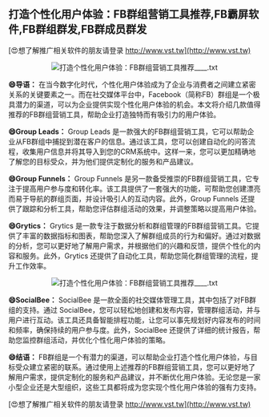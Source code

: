 ## **打造个性化用户体验：FB群组营销工具推荐,FB霸屏软件,FB群组群发,FB群成员群发**

[😍想了解推广相关软件的朋友请登录 http://www.vst.tw](http://www.vst.tw)

 <center><img src="https://vst.tw/MP4/tuiguang/png/3.png" alt="打造个性化用户体验：FB群组营销工具推荐____.txt"></center>

**😄导语：**
在当今数字化时代，个性化用户体验成为了企业与消费者之间建立紧密关系的关键要素之一。而在社交媒体平台中，Facebook（简称FB）群组是一个极具潜力的渠道，可以为企业提供实现个性化用户体验的机会。本文将介绍几款值得推荐的FB群组营销工具，帮助企业打造独特而有吸引力的用户体验。

**😄Group Leads：**
Group Leads 是一款强大的FB群组营销工具，它可以帮助企业从FB群组中捕捉到潜在客户的信息。通过该工具，您可以创建自动化的问答流程，收集用户信息并将其导入到您的CRM系统中。这样一来，您可以更加精确地了解您的目标受众，并为他们提供定制化的服务和产品建议。

**😄Group Funnels：**
Group Funnels 是另一款备受推崇的FB群组营销工具，它专注于提高用户参与度和转化率。该工具提供了一套强大的功能，可帮助您创建漂亮而易于导航的群组页面，并设计吸引人的互动内容。此外，Group Funnels 还提供了跟踪和分析工具，帮助您评估群组活动的效果，并调整策略以提高用户体验。

**😄Grytics：**
Grytics 是一款专注于数据分析和群组管理的FB群组营销工具。它提供了丰富的数据指标和图表，帮助您深入了解群组成员的行为和偏好。通过对数据的分析，您可以更好地了解用户需求，并根据他们的兴趣和反馈，提供个性化的内容和服务。此外，Grytics 还提供了自动化工具，帮助您简化群组管理的流程，提升工作效率。

 <center><img src="https://vst.tw/MP4/tuiguang/png/0.png" alt="打造个性化用户体验：FB群组营销工具推荐____.txt"></center>

**😄SocialBee：**
SocialBee 是一款全面的社交媒体管理工具，其中包括了对FB群组的支持。通过 SocialBee，您可以轻松地创建和发布内容，管理群组活动，并与用户进行互动。该工具还具备智能排程功能，让您可以事先规划好内容发布的时间和频率，确保持续的用户参与度。此外，SocialBee 还提供了详细的统计报告，帮助您监控群组活动，并优化个性化用户体验的策略。

**😄结语：**
FB群组是一个有潜力的渠道，可以帮助企业打造个性化用户体验，与目标受众建立紧密的联系。通过使用上述推荐的FB群组营销工具，您可以更好地了解用户需求，提供定制化的服务和产品建议，并不断优化用户体验。无论您是一家小型企业还是大型组织，这些工具都将成为您实现个性化用户体验的强有力支持。

[😍想了解推广相关软件的朋友请登录 http://www.vst.tw](http://www.vst.tw)



